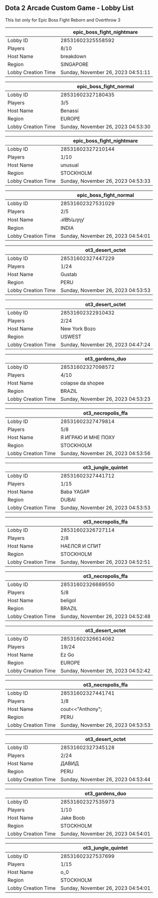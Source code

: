 ## Dota 2 Arcade Custom Game - Lobby List

This list only for Epic Boss Fight Reborn and Overthrow 3

|  | epic_boss_fight_nightmare |
| ------ | ------ |
| Lobby ID | 28531602325558592 |
| Players | 8/10 |
| Host Name | breakdown |
| Region | SINGAPORE |
| Lobby Creation Time | Sunday, November 26, 2023 04:51:11 |


|  | epic_boss_fight_normal |
| ------ | ------ |
| Lobby ID | 28531602327180435 |
| Players | 3/5 |
| Host Name | Benassi |
| Region | EUROPE |
| Lobby Creation Time | Sunday, November 26, 2023 04:53:30 |


|  | epic_boss_fight_nightmare |
| ------ | ------ |
| Lobby ID | 28531602327210144 |
| Players | 1/10 |
| Host Name | unusual |
| Region | STOCKHOLM |
| Lobby Creation Time | Sunday, November 26, 2023 04:53:33 |


|  | epic_boss_fight_normal |
| ------ | ------ |
| Lobby ID | 28531602327531029 |
| Players | 2/5 |
| Host Name | ℬᙖᕊևɳɳƴ |
| Region | INDIA |
| Lobby Creation Time | Sunday, November 26, 2023 04:54:01 |


|  | ot3_desert_octet |
| ------ | ------ |
| Lobby ID | 28531602327447229 |
| Players | 1/24 |
| Host Name | Gustab |
| Region | PERU |
| Lobby Creation Time | Sunday, November 26, 2023 04:53:53 |


|  | ot3_desert_octet |
| ------ | ------ |
| Lobby ID | 28531602322910432 |
| Players | 2/24 |
| Host Name | New York Bozo |
| Region | USWEST |
| Lobby Creation Time | Sunday, November 26, 2023 04:47:24 |


|  | ot3_gardens_duo |
| ------ | ------ |
| Lobby ID | 28531602327098572 |
| Players | 4/10 |
| Host Name | colapse da shopee |
| Region | BRAZIL |
| Lobby Creation Time | Sunday, November 26, 2023 04:53:23 |


|  | ot3_necropolis_ffa |
| ------ | ------ |
| Lobby ID | 28531602327479814 |
| Players | 5/8 |
| Host Name | Я ИГРАЮ И МНЕ ПОХУ |
| Region | STOCKHOLM |
| Lobby Creation Time | Sunday, November 26, 2023 04:53:56 |


|  | ot3_jungle_quintet |
| ------ | ------ |
| Lobby ID | 28531602327441712 |
| Players | 1/15 |
| Host Name | Baba YAGA® |
| Region | DUBAI |
| Lobby Creation Time | Sunday, November 26, 2023 04:53:53 |


|  | ot3_necropolis_ffa |
| ------ | ------ |
| Lobby ID | 28531602326727114 |
| Players | 2/8 |
| Host Name | НАЕЛСЯ И СПИТ |
| Region | STOCKHOLM |
| Lobby Creation Time | Sunday, November 26, 2023 04:52:51 |


|  | ot3_necropolis_ffa |
| ------ | ------ |
| Lobby ID | 28531602326689550 |
| Players | 5/8 |
| Host Name | beligol |
| Region | BRAZIL |
| Lobby Creation Time | Sunday, November 26, 2023 04:52:48 |


|  | ot3_desert_octet |
| ------ | ------ |
| Lobby ID | 28531602326614062 |
| Players | 19/24 |
| Host Name | Ez Go |
| Region | EUROPE |
| Lobby Creation Time | Sunday, November 26, 2023 04:52:42 |


|  | ot3_necropolis_ffa |
| ------ | ------ |
| Lobby ID | 28531602327441741 |
| Players | 1/8 |
| Host Name | cout<<"Anthony"; |
| Region | PERU |
| Lobby Creation Time | Sunday, November 26, 2023 04:53:53 |


|  | ot3_desert_octet |
| ------ | ------ |
| Lobby ID | 28531602327345128 |
| Players | 2/24 |
| Host Name | ДАВИД |
| Region | PERU |
| Lobby Creation Time | Sunday, November 26, 2023 04:53:44 |


|  | ot3_gardens_duo |
| ------ | ------ |
| Lobby ID | 28531602327535973 |
| Players | 1/10 |
| Host Name | Jake Boob |
| Region | STOCKHOLM |
| Lobby Creation Time | Sunday, November 26, 2023 04:54:01 |


|  | ot3_jungle_quintet |
| ------ | ------ |
| Lobby ID | 28531602327537699 |
| Players | 1/15 |
| Host Name | o_0 |
| Region | STOCKHOLM |
| Lobby Creation Time | Sunday, November 26, 2023 04:54:01 |


